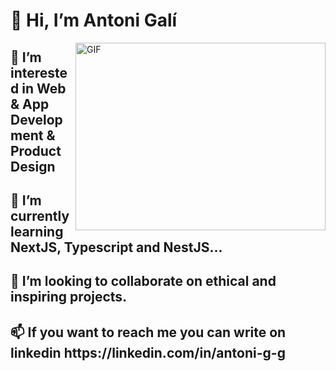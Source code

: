 <h1> 👋 Hi, I’m Antoni Galí </h1>
<img align=right top='100' height='300' width='400' alt="GIF" src='https://media2.giphy.com/media/qgQUggAC3Pfv687qPC/giphy.gif?cid=ecf05e47h3asshrkbwtnb4vjwnko03r7zie1rgnhi6ups9zn&rid=giphy.gif&ct=g'></img>
<h2 style='align:left'> 👀 I’m interested in Web & App Development & Product Design </h2>

<h2>🌱 I’m currently learning NextJS, Typescript and NestJS...</h2>
<h2>💞️ I’m looking to collaborate on ethical and inspiring projects.</h2>
<h2>📫 If you want to reach me you can write on linkedin https://linkedin.com/in/antoni-g-g</h2>


